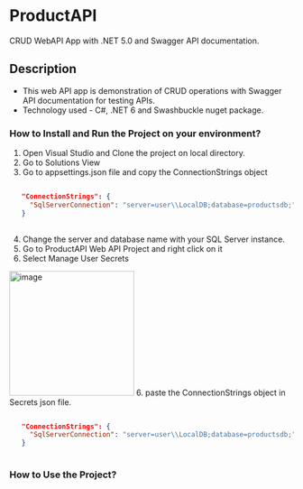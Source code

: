 # ProductAPI
CRUD WebAPI App with .NET 5.0 and Swagger API documentation.

## Description
  - This web API app is demonstration of CRUD operations with Swagger API documentation for testing APIs.
  - Technology used - C#, .NET 6 and Swashbuckle nuget package.

### How to Install and Run the Project on your environment?
  1. Open Visual Studio and Clone the project on local directory.
  2. Go to Solutions View
  3. Go to appsettings.json file and copy the ConnectionStrings object
 
 ```appsettings.json
 
    "ConnectionStrings": {
      "SqlServerConnection": "server=user\\LocalDB;database=productsdb;"
    }
    
 ```
 4. Change the server and database name with your SQL Server instance.
 6.  Go to ProductAPI Web API Project and right click on it
 7. Select Manage User Secrets 
 <img width="221" alt="image" src="https://user-images.githubusercontent.com/61865561/207277306-2f78ce81-5c97-402a-9bd8-4e5e6980d68b.png">
 6. paste the ConnectionStrings object in Secrets json file.
 
 ```secrets.json
 
    "ConnectionStrings": {
      "SqlServerConnection": "server=user\\LocalDB;database=productsdb;"
    }
    
 ```

### How to Use the Project?
  
